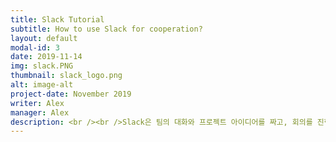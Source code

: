 ```yaml
---
title: Slack Tutorial
subtitle: How to use Slack for cooperation?
layout: default
modal-id: 3
date: 2019-11-14
img: slack.PNG
thumbnail: slack_logo.png
alt: image-alt
project-date: November 2019
writer: Alex
manager: Alex
description: <br /><br />Slack은 팀의 대화와 프로젝트 아이디어를 짜고, 회의를 진행할 수 있는 툴입니다.<br />Slack을 처음 접하셨다면 다음 아래의 초대 링크를 클릭합니다.<br /><br /> https://join.slack.com/t/teamnerd-workspace/shared_invite/<br />enQtODQ0OTE3MzEwNjU4LWU1MGUxMjczOGQ5MDNmMT<br />JlODRmYjg5YTlhM2QwZWEyMDA1ZDE3MDgzZjJlOWI2ZjczZGVkNTNmZTY0MmY0ZTg<br /><br /><br /><img src="/img/portfolio/slack_1.PNG" width="90%"></img><br />이메일을 입력후 나오는 페이지입니다. 이후 이메일 인증을 완료하면 다음과 같이 나오게 됩니다.<br /><br /><img src="/img/portfolio/slack_2.PNG" width="90%"></img><br />Slack은 직관적으로 잘만들어졌기 때문에, 큰 설명이 필요 없지만, 좀 더 이해가 필요하다면,<br />나동빈님의 블로그를 첨부합니다.<br /> https://ndb796.tistory.com/195?category=987004<br />
---
```

